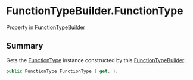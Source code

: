 # FunctionTypeBuilder.FunctionType

Property in [FunctionTypeBuilder](/api/csharp/yarn.compiler.functiontypebuilder.md)

## Summary


Gets the  <a href="yarn.compiler.functiontypebuilder.functiontype.md">FunctionType</a>  instance constructed by this
<a href="yarn.compiler.functiontypebuilder.md">FunctionTypeBuilder</a> .


```csharp
public FunctionType FunctionType { get; };
```

